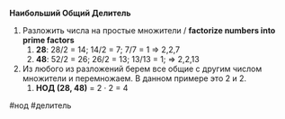 **Наибольший Общий Делитель**
1. Разложить числа на простые множители / **factorize numbers into prime factors**
	1. **28**: 28/2 = 14; 14/2 = 7; 7/7 = 1 => 2,2,7
	2. **48**: 52/2 = 26; 26/2 = 13; 13/13 = 1; => 2,2,13
2. Из любого из разложений берем все общие с другим числом множители и перемножаем. В данном примере это 2 и 2.
	1. **НОД (28, 48)** = 2 · 2 = 4

#нод #делитель
